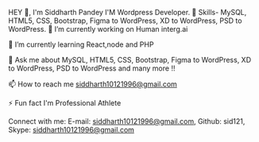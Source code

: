 HEY 👋, I'm Siddharth Pandey
I'M Wordpress Developer.
🌱 Skills- MySQL, HTML5, CSS, Bootstrap, Figma to WordPress, XD to WordPress, PSD to WordPress.
🔭 I’m currently working on Human interg.ai

🌱 I’m currently learning React,node and PHP

💬 Ask me about MySQL, HTML5, CSS, Bootstrap, Figma to WordPress, XD to WordPress, PSD to WordPress and many more !!

📫 How to reach me siddharth10121996@gmail.com

⚡ Fun fact I'm Professional Athlete

Connect with me:
E-mail: siddharth10121996@gmail.com,
Github: sid121,
Skype: siddharth10121996@gmail.com

